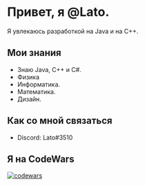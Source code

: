 #  Привет, я @Lato.

Я увлекаюсь разработкой на Java и на С++.

## Мои знания
- Знаю Java, С++ и C#.
- Физика
- Информатика.
- Математика.
- Дизайн.

## Как со мной связаться
- Discord: Lato#3510

## Я на CodeWars 
 [![codewars](https://www.codewars.com/users/DOBRATA/badges/large)](https://www.codewars.com/users/DOBRATA)   
 

<!-- BLOG-POST-LIST:START -->
<!-- BLOG-POST-LIST:END -->
